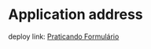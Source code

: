 # Application address

deploy link: [Praticando Formulário](https://react-entrega-s2-formulario-de-cadastro-fernando-scramignon.vercel.app/)
